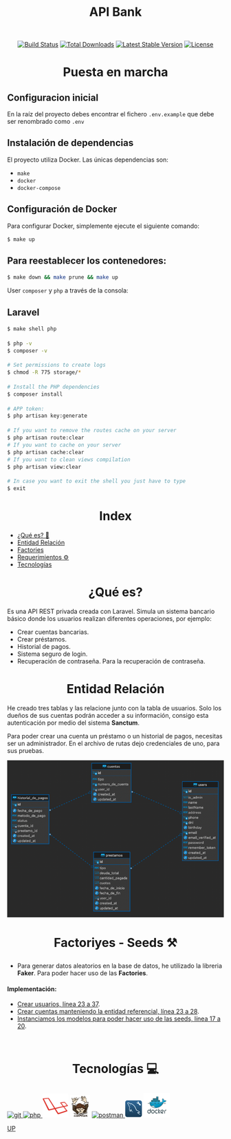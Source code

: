 <a name="top"></a>
<h1 align ="center"> API Bank </h1>
<br>

<p align="center">
<a href="https://travis-ci.org/laravel/framework"><img src="https://travis-ci.org/laravel/framework.svg" alt="Build Status"></a>
<a href="https://packagist.org/packages/laravel/framework"><img src="https://img.shields.io/packagist/dt/laravel/framework" alt="Total Downloads"></a>
<a href="https://packagist.org/packages/laravel/framework"><img src="https://img.shields.io/packagist/v/laravel/framework" alt="Latest Stable Version"></a>
<a href="https://packagist.org/packages/laravel/framework"><img src="https://img.shields.io/packagist/l/laravel/framework" alt="License"></a>
</p>

# <p align ="center">Puesta en marcha</p>

## Configuracion inicial

En la raíz del proyecto debes encontrar el fichero `.env.example` que debe ser renombrado como `.env`

## Instalación de dependencias

El proyecto utiliza Docker. Las únicas dependencias son:

- `make`
- `docker`
- `docker-compose`

## Configuración de Docker

Para configurar Docker, simplemente ejecute el siguiente comando:

```bash
$ make up
```

## Para reestablecer los contenedores:

```bash
$ make down && make prune && make up
```

User `composer` y `php` a través de la consola:

## Laravel

```bash
$ make shell php

$ php -v
$ composer -v

# Set permissions to create logs
$ chmod -R 775 storage/*

# Install the PHP dependencies
$ composer install

# APP token:
$ php artisan key:generate

# If you want to remove the routes cache on your server
$ php artisan route:clear
# If you want to cache on your server
$ php artisan cache:clear
# If you want to clean views compilation
$ php artisan view:clear

# In case you want to exit the shell you just have to type
$ exit
```

# <h1 align ="center"> Index </h1>

- [¿Qué es? 🧐](#about)
- [Entidad Relación](#entidad)
- [Factories](#seed)
- [Requerimientos ⚙️](#requirements)
- [Tecnologías](#tecnol)

<a name="about"></a>
# <h1 align ="center"> ¿Qué es?  </h1>

Es una API REST privada creada con Laravel. Simula un sistema bancario básico donde los usuarios realizan diferentes operaciones, por ejemplo:

- Crear cuentas bancarias.
- Crear préstamos.
- Historial de pagos.
- Sistema seguro de login.
- Recuperación de contraseña. Para la recuperación de contraseña.

<a name="entidad"></a>
# <h1 align ="center"> Entidad Relación  </h1>

He creado tres tablas y las relacione junto con la tabla de usuarios. Solo los dueños de sus cuentas podrán acceder a su información, consigo esta autenticación por medio del sistema <b>Sanctum</b>.

Para poder crear una cuenta un préstamo o un historial de pagos, necesitas ser un administrador. En el archivo de rutas dejo credenciales de uno, para sus pruebas.

<img src="resources/assets/DDBB.png" width="1000">

<a name="seed"></a>
# <p align ="center">Factoriyes - Seeds ⚒</p>
- Para generar datos aleatorios en la base de datos, he utilizado la libreria <b>Faker</b>. Para poder hacer uso de las <b>Factories</b>.
#### Implementación:
- [Crear usuarios, línea 23 a 37](database/factories/UserFactory.php).
- [Crear cuentas manteniendo la entidad referencial, línea 23 a 28](database/factories/CuentaFactory.php).
- [Instanciamos los modelos para poder hacer uso de las seeds, línea 17 a 20](database/seeders/DatabaseSeeder.php).


<br/>

<a name="tecnol"></a>
# <p align ="center">Tecnologías 💻</p>

<a href="https://git-scm.com/" target="_blank"> <img src="https://www.vectorlogo.zone/logos/git-scm/git-scm-icon.svg" alt="git" width="40" height="40"/> <a href="https://www.php.net/" target="_blank"> <img src="https://upload.wikimedia.org/wikipedia/commons/2/27/PHP-logo.svg" alt="php" width="40" height="40"/> </a><img src="resources/assets/laravel.png" alt="laravel" height="56" width="60"> <img src="resources/assets/composer.png" alt="composer" height="52" width="47">  <a href="https://postman.com" target="_blank"> <img src="https://www.vectorlogo.zone/logos/getpostman/getpostman-icon.svg" alt="postman" width="40" height="40"/> </a> </a> <img src="resources/assets/workbench.png" alt="workbench" width="40" height="40"/> <img src="resources/assets/docker-logo.png" alt="docker" width="60" height="57"/></a>


[UP](#top)
